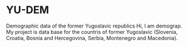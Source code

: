 # YU-DEM
Demographic data of the former Yugoslavic republics
Hi, I am demograp. My project is data base for the countris of former Yugoslavic (Slovenia, Croatia, Bosnia and Hercegovina, Serbia, Montenegro and Macedonia). 
